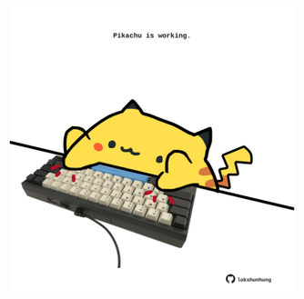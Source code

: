 <!-- built at 19/02/2022, 23:00:49 UTC -->
<p align="center">
  <img width="500" height="500" src="./ReadmeImage.svg">
</p>
